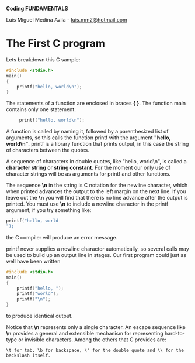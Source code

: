 **Coding FUNDAMENTALS**

Luis Miguel Medina Avila - luis.mm2@hotmail.com

# The First C program

Lets breakdown this C sample:

``` C
#include <stdio.h>
main()
{
    printf("hello, world\n");
}
```

The statements of a function are enclosed in braces **{ }**. The function main contains only one statement:
``` C
     printf("hello, world\n");
```
A function is called by naming it, followed by a parenthesized list of arguments, so this calls the function printf with the argument **"hello, world\n"**. printf is a library function that prints output, in this case the string of characters between the quotes.

A sequence of characters in double quotes, like "hello, world\n", is called a **character string** or **string constant**. For the moment our only use of character strings will be as arguments for printf and other functions.

The sequence **\n** in the string is C notation for the newline character, which when printed advances the output to the left margin on the next line. If you leave out the **\n** you will find that there is no line advance after the output is printed. You must use **\n** to include a newline character in the printf argument; if you try something like:

``` C
printf("hello, world
");
```
the C compiler will produce an error message.

printf never supplies a newline character automatically, so several calls may be used to build up an output line in stages. Our first program could just as well have been written
```C
#include <stdio.h>
main()
{
    printf("hello, ");
    printf("world");
    printf("\n");
}
```
to produce identical output.

Notice that **\n** represents only a single character. An escape sequence like **\n** provides a general and extensible mechanism for representing hard-to-type or invisible characters. Among the others that C provides are:

    \t for tab, \b for backspace, \" for the double quote and \\ for the backslash itself. 